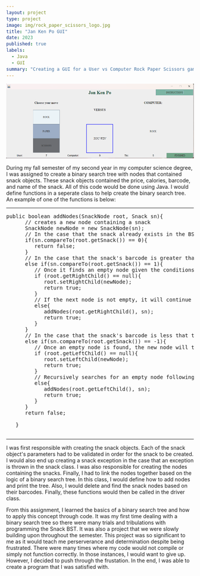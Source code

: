 ```yaml
---
layout: project
type: project
image: img/rock_paper_scissors_logo.jpg
title: "Jan Ken Po GUI"
date: 2023
published: true
labels:
  - Java
  - GUI
summary: "Creating a GUI for a User vs Computer Rock Paper Scissors game"
---
```

<img class="img-fluid" src="../img/Screenshot 2024-01-26 143813.png">


During my fall semester of my second year in my computer science degree, I was assigned to create a binary search tree with nodes that contained snack objects. These snack objects contained the price, calories, barcode, and name of the snack. All of this code would be done using Java. I would define functions in a seperate class to help create the binary search tree. An example of one of the functions is below: 

<hr>

<pre>
public boolean addNodes(SnackNode root, Snack sn){
      // creates a new node containing a snack
      SnackNode newNode = new SnackNode(sn);
      // In the case that the snack already exists in the BST tree
      if(sn.compareTo(root.getSnack()) == 0){
         return false;
      }
      // In the case that the snack's barcode is greater than the parent's
      else if(sn.compareTo(root.getSnack()) == 1){
         // Once it finds an empty node given the conditions, the new node will take the empty spot
         if (root.getRightChild() == null){
            root.setRightChild(newNode);
            return true;
         }
         // If the next node is not empty, it will continue to search for an empty node using recursion
         else{
            addNodes(root.getRightChild(), sn);
            return true;
         }
      }
      // In the case that the snack's barcode is less that the barcode of the snack in the node
      else if(sn.compareTo(root.getSnack()) == -1){
         // Once an empty node is found, the new node will take the empty spot
         if (root.getLeftChild() == null){
            root.setLeftChild(newNode);
            return true;
         }
         // Recursively searches for an empty node following the conditions
         else{
            addNodes(root.getLeftChild(), sn);
            return true;
         }
      }
      return false;
   
   }

</pre>

<hr>

I was first responsible with creating the snack objects. Each of the snack object's parameters had to be validated in order for the snack to be created. I would also end up creating a snack exception in the case that an exception is thrown in the snack class. I was also responsible for creating the nodes containing the snacks. Finally, I had to link the nodes together based on the logic of a binary search tree. In this class, I would define how to add nodes and print the tree. Also, I would delete and find the snack nodes based on their barcodes. Finally, these functions would then be called in the driver class.

From this assignment, I learned the basics of a binary search tree and how to apply this concept through code. It was my first time dealing with a binary search tree so there were many trials and tribulations with programming the Snack BST. It was also a project that we were slowly building upon throughout the semester. This project was so significant to me as it would teach me perserverance and determination despite being frustrated. There were many times where my code would not compile or simply not function correctly. In those instances, I would want to give up. However, I decided to push through the frustation. In the end, I was able to create a program that I was satisfied with.
